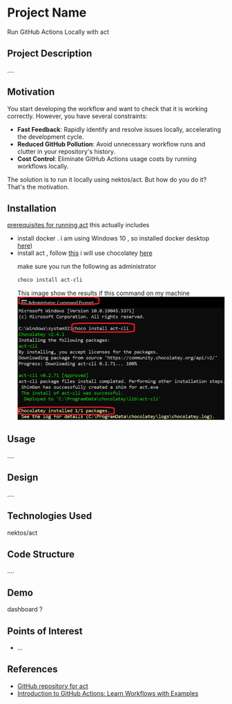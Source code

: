 <h1>Project Name</h1>
Run GitHub Actions Locally with act



<h2>Project Description</h2>
....

<h2>Motivation</h2>

You start developing the workflow and want to check that it is working correctly. However, you have several constraints:

  <ul>
    <li><strong>Fast Feedback</strong>: Rapidly identify and resolve issues locally, accelerating the development cycle.</li>
    <li><strong>Reduced GitHub Pollution</strong>: Avoid unnecessary workflow runs and clutter in your repository's history.</li>
    <li><strong>Cost Control</strong>: Eliminate GitHub Actions usage costs by running workflows locally.</li>
  </ul>



The solution is to run it locally using nektos/act. But how do you do it? That's the motivation.


<h2>Installation</h2>

<a href='https://nektosact.com/installation/index.html'>prerequisites for running act</a> this actually includes

<ul>
<li>install docker . i am using Windows 10 , so installed docker desktop <a href='https://docs.docker.com/desktop/setup/install/windows-install/'>here</a>)</li>
<li>install act , follow <a href='https://nektosact.com/installation/index.html'>this</a> 
i will use chocolatey <a href='https://nektosact.com/installation/chocolatey.html'>here</a> 

make sure you run the following as administrator

```bash
choco install act-cli
```
This image show the results if this command on my machine 
<img src='./figs/install-act-cli-using-choco.png'/>

</li>
</ul>

<h2>Usage</h2>
....


<h2>Design</h2>
....

<h2>Technologies Used</h2>
nektos/act

<h2>Code Structure</h2>
....

<h2>Demo</h2>
dashboard ?

<h2>Points of Interest</h2>
<ul>
    <li>...</li>
   
</ul>

<h2>References</h2>
<ul>
    <li><a href='https://github.com/nektos/act'>GitHub repository for act</a></li>
    <li><a href='https://youtu.be/x239z6DdE0A?si=Y0pzO1AkyiMUoe-T'> Introduction to GitHub Actions: Learn Workflows with Examples </a></li>

   
</ul>

